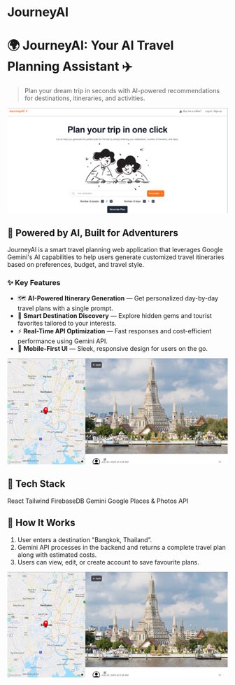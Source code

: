 # JourneyAI

# 🌍 JourneyAI: Your AI Travel Planning Assistant ✈️

> Plan your dream trip in seconds with AI-powered recommendations for destinations, itineraries, and activities.

![JourneyAI Landing](./assets/landingpage.png)


## 🧠 Powered by AI, Built for Adventurers

JourneyAI is a smart travel planning web application that leverages Google Gemini's AI capabilities to help users generate customized travel itineraries based on preferences, budget, and travel style.

### ✨ Key Features

- 🗺️ **AI-Powered Itinerary Generation** — Get personalized day-by-day travel plans with a single prompt.
- 🔎 **Smart Destination Discovery** — Explore hidden gems and tourist favorites tailored to your interests.
- ⚡ **Real-Time API Optimization** — Fast responses and cost-efficient performance using Gemini API.
- 📱 **Mobile-First UI** — Sleek, responsive design for users on the go.

![Map ](./assets/trips.png) 

## 🔧 Tech Stack
React
Tailwind
FirebaseDB
Gemini
Google Places & Photos API

## 🚀 How It Works

1. User enters a destination "Bangkok, Thailand”.
2. Gemini API processes in the backend and returns a complete travel plan along with estimated costs.
3. Users can view, edit, or create account to save favourite plans.

![Trip planning](./assets/trips.png) 
